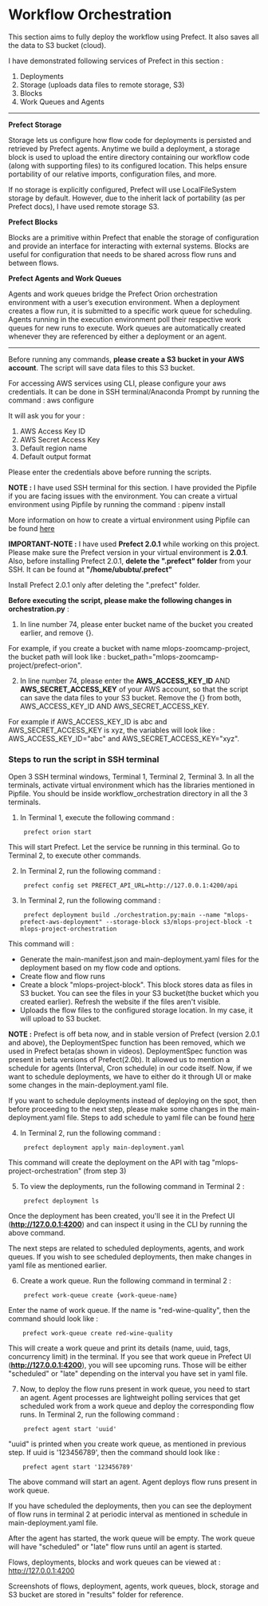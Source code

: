 # Workflow Orchestration

This section aims to fully deploy the workflow using Prefect. It also saves all the data to S3 bucket (cloud). 

I have demonstrated following services of Prefect in this section : 

1. Deployments
2. Storage (uploads data files to remote storage, S3)
3. Blocks
4. Work Queues and Agents

***********************************************************************************************************************************************************************

**Prefect Storage**

Storage lets us configure how flow code for deployments is persisted and retrieved by Prefect agents. Anytime we build a deployment, a storage block is used to upload the entire directory containing our workflow code (along with supporting files) to its configured location. This helps ensure portability of our relative imports, configuration files, and more.

If no storage is explicitly configured, Prefect will use LocalFileSystem storage by default. However, due to the inherit lack of portability (as per Prefect docs), I have used remote storage S3.

**Prefect Blocks**

Blocks are a primitive within Prefect that enable the storage of configuration and provide an interface for interacting with external systems. Blocks are useful for configuration that needs to be shared across flow runs and between flows.

**Prefect Agents and Work Queues**

Agents and work queues bridge the Prefect Orion orchestration environment with a user’s execution environment. When a deployment creates a flow run, it is submitted to a specific work queue for scheduling. Agents running in the execution environment poll their respective work queues for new runs to execute. Work queues are automatically created whenever they are referenced by either a deployment or an agent.

***********************************************************************************************************************************************************************

Before running any commands, **please create a S3 bucket in your AWS account**. The script will save data files to this S3 bucket.

For accessing AWS services using CLI, please configure your aws credentials. It can be done in SSH terminal/Anaconda Prompt by running the command : aws configure

It will ask you for your :

1. AWS Access Key ID
2. AWS Secret Access Key
3. Default region name
4. Default output format

Please enter the credentials above before running the scripts.

**NOTE :** I have used SSH terminal for this section. I have provided the Pipfile if you are facing issues with the environment. You can create a virtual environment using Pipfile by running the command : pipenv install

More information on how to create a virtual environment using Pipfile can be found [here](https://stackoverflow.com/questions/52171593/how-to-install-dependencies-from-a-copied-pipfile-inside-a-virtual-environment)

**IMPORTANT-NOTE :** I have used **Prefect 2.0.1** while working on this project. Please make sure the Prefect version in your virtual environment is **2.0.1**. Also, before installing Prefect 2.0.1, **delete the ".prefect" folder** from your SSH. It can be found at **"/home/ububtu/.prefect"**

Install Prefect 2.0.1 only after deleting the ".prefect" folder.


**Before executing the script, please make the following changes in orchestration.py** : 

1. In line number 74, please enter bucket name of the bucket you created earlier, and remove {}. 

For example, if you create a bucket with name mlops-zoomcamp-project, the bucket path will look like : bucket_path="mlops-zoomcamp-project/prefect-orion".

2. In line number 74, please enter the **AWS_ACCESS_KEY_ID** AND **AWS_SECRET_ACCESS_KEY** of your AWS account, so that the script can save the data files to your S3 bucket. Remove the {} from both, AWS_ACCESS_KEY_ID AND AWS_SECRET_ACCESS_KEY. 

For example if AWS_ACCESS_KEY_ID is abc and AWS_SECRET_ACCESS_KEY is xyz, the variables will look like : AWS_ACCESS_KEY_ID="abc" and AWS_SECRET_ACCESS_KEY="xyz".

### Steps to run the script in SSH terminal

Open 3 SSH terminal windows, Terminal 1, Terminal 2, Terminal 3. In all the terminals, activate virtual environment which has the libraries mentioned in Pipfile. You should be inside workflow_orchestration directory in all the 3 terminals.

1. In Terminal 1, execute the following command : 

        prefect orion start

This will start Prefect. Let the service be running in this terminal. Go to Terminal 2, to execute other commands.

2. In Terminal 2, run the following command : 

        prefect config set PREFECT_API_URL=http://127.0.0.1:4200/api

3. In Terminal 2, run the following command : 
 
        prefect deployment build ./orchestration.py:main --name "mlops-prefect-aws-deployment" --storage-block s3/mlops-project-block -t mlops-project-orchestration

This command will :

* Generate the main-manifest.json and main-deployment.yaml files for the deployment based on my flow code and options.
* Create flow and flow runs
* Create a block "mlops-project-block". This block stores data as files in S3 bucket. You can see the files in your S3 bucket(the bucket which you created earlier).    Refresh the website if the files aren't visible. 
* Uploads the flow files to the configured storage location. In my case, it will upload to S3 bucket.

**NOTE :** Prefect is off beta now, and in stable version of Prefect (version 2.0.1 and above), the DeploymentSpec function has been removed, which we used in Prefect beta(as shown in videos). DeploymentSpec function was present in beta versions of Prefect(2.0b). It allowed us to mention a schedule for agents (Interval, Cron schedule) in our code itself. Now, if we want to schedule deployments, we have to either do it through UI or make some changes in the main-deployment.yaml file. 

If you want to schedule deployments instead of deploying on the spot, then before proceeding to the next step, please make some changes in the main-deployment.yaml file. Steps to add schedule to yaml file can be found [here](https://orion-docs.prefect.io/concepts/schedules/)

4. In Terminal 2, run the following command :

        prefect deployment apply main-deployment.yaml

This command will create the deployment on the API with tag "mlops-project-orchestration" (from step 3)

5. To view the deployments, run the following command in Terminal 2 :

        prefect deployment ls

Once the deployment has been created, you'll see it in the Prefect UI (**http://127.0.0.1:4200**) and can inspect it using in the CLI by running the above command.

The next steps are related to scheduled deployments, agents, and work queues. If you wish to see scheduled deployments, then make changes in yaml file as mentioned earlier. 

6. Create a work queue. Run the following command in terminal 2 :

        prefect work-queue create {work-queue-name}
 
Enter the name of work queue. If the name is "red-wine-quality", then the command should look like :

        prefect work-queue create red-wine-quality

This will create a work queue and print its details (name, uuid, tags, concurrency limit) in the terminal. If you see that work queue in Prefect UI (**http://127.0.0.1:4200**), you will see upcoming runs. Those will be either "scheduled" or "late" depending on the interval you have set in yaml file. 

7. Now, to deploy the flow runs present in work queue, you need to start an agent. Agent processes are lightweight polling services that get scheduled work from a work queue and deploy the corresponding flow runs. In Terminal 2, run the following command : 

        prefect agent start 'uuid'
   
"uuid" is printed when you create work queue, as mentioned in previous step. If uuid is '123456789', then the command should look like :
  
        prefect agent start '123456789'

The above command will start an agent. Agent deploys flow runs present in work queue. 

If you have scheduled the deployments, then you can see the deployment of flow runs in terminal 2 at periodic interval as mentioned in schedule in main-deployment.yaml file.

After the agent has started, the work queue will be empty. The work queue will have "scheduled" or "late" flow runs until an agent is started.

Flows, deployments, blocks and work queues can be viewed at : http://127.0.0.1:4200

Screenshots of flows, deployment, agents, work queues, block, storage and S3 bucket are stored in "results" folder for reference.
